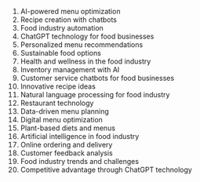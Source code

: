 1. AI-powered menu optimization
2. Recipe creation with chatbots
3. Food industry automation
4. ChatGPT technology for food businesses
5. Personalized menu recommendations
6. Sustainable food options
7. Health and wellness in the food industry
8. Inventory management with AI
9. Customer service chatbots for food businesses
10. Innovative recipe ideas
11. Natural language processing for food industry
12. Restaurant technology
13. Data-driven menu planning
14. Digital menu optimization
15. Plant-based diets and menus
16. Artificial intelligence in food industry
17. Online ordering and delivery
18. Customer feedback analysis
19. Food industry trends and challenges
20. Competitive advantage through ChatGPT technology
